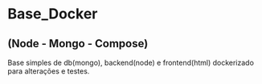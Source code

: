 # Base_Docker
## (Node - Mongo - Compose)
Base simples de db(mongo), backend(node) e frontend(html) dockerizado para alterações e testes.
